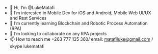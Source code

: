 - 👋 Hi, I’m @LukeMatafi
- 👀 I’m interested in Mobile Dev for iOS and Android, Mobile Web UI/UX and Rest Services
- 🌱 I’m currently learning Blockchain and Robotic Process Automation (RPA)
- 💞️ I’m looking to collaborate on any RPA projects
- 📫 How to reach me +263 777 135 360/ email: matafiluke@gmail.com / skype lukematafi

<!---
LukeMatafi/LukeMatafi is a ✨ special ✨ repository because its `README.md` (this file) appears on your GitHub profile.
You can click the Preview link to take a look at your changes.
--->
